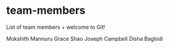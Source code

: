 # team-members
List of team members + welcome to Git!

Mokshith Mannuru 
Grace Shao
Joseph Campbell
Disha Baglodi

